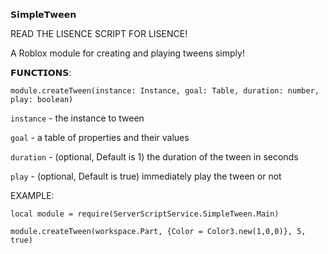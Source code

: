 𝗦𝗶𝗺𝗽𝗹𝗲𝗧𝘄𝗲𝗲𝗻

READ THE LISENCE SCRIPT FOR LISENCE!

A Roblox module for creating and playing tweens simply!

𝗙𝗨𝗡𝗖𝗧𝗜𝗢𝗡𝗦:

`module.createTween(instance: Instance, goal: Table, duration: number, play: boolean)`


`instance` - the instance to tween

`goal` - a table of properties and their values

`duration` - (optional, Default is 1) the duration of the tween in seconds

`play` - (optional, Default is true) immediately play the tween or not



EXAMPLE:


    local module = require(ServerScriptService.SimpleTween.Main)
    
    module.createTween(workspace.Part, {Color = Color3.new(1,0,0)}, 5, true)
    
